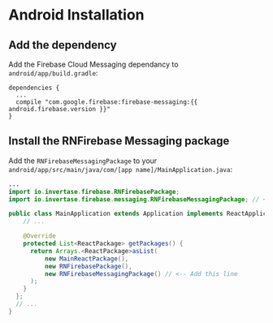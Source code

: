 # Android Installation

## Add the dependency

Add the Firebase Cloud Messaging dependancy to `android/app/build.gradle`:

```
dependencies {
  ...
  compile "com.google.firebase:firebase-messaging:{{ android.firebase.version }}"
}
```

## Install the RNFirebase Messaging package

Add the `RNFirebaseMessagingPackage` to your `android/app/src/main/java/com/[app name]/MainApplication.java`:

```java
...
import io.invertase.firebase.RNFirebasePackage;
import io.invertase.firebase.messaging.RNFirebaseMessagingPackage; // <-- Add this line

public class MainApplication extends Application implements ReactApplication {
    // ...

    @Override
    protected List<ReactPackage> getPackages() {
      return Arrays.<ReactPackage>asList(
          new MainReactPackage(),
          new RNFirebasePackage(),
          new RNFirebaseMessagingPackage() // <-- Add this line
      );
    }
  };
  // ...
}
```
